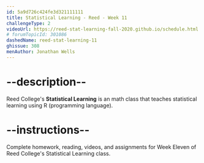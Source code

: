```yaml
---
id: 5a9d726c424fe3d321111111
title: Statistical Learning - Reed - Week 11
challengeType: 2
videoUrl: https://reed-stat-learning-fall-2020.github.io/schedule.html
# forumTopicId: 301086
dashedName: reed-stat-learning-11
ghissue: 308
menAuthor: Jonathan Wells
---
```


# --description--

Reed College's __Statistical Learning__ is an math class that teaches statistical learning using R (programming language).

# --instructions--

Complete homework, reading, videos, and assignments for Week Eleven of Reed College's Statistical Learning class.